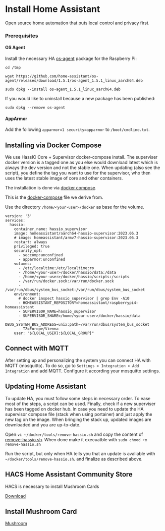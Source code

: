 # Install Home Assistant

Open source home automation that puts local control and privacy first.

### Prerequisites

#### OS Agent

Install the necessary HA [os-agent](https://github.com/home-assistant/os-agent#agent-for-home-assistant-os) package for the Raspberry Pi: 

```
cd /tmp

wget https://github.com/home-assistant/os-agent/releases/download/1.5.1/os-agent_1.5.1_linux_aarch64.deb

sudo dpkg --install os-agent_1.5.1_linux_aarch64.deb
```
If you would like to uninstall because a new package has been published:
```
sudo dpkg --remove os-agent
```

#### AppArmor

Add the following `apparmor=1 security=apparmor` to `/boot/cmdline.txt`.

## Installing via Docker Compose

We use HassIO Core + Supervisor docker-compose install. The superviser docker version is a tagged one as you else would download latest which is always the dev version and not the stable one. When updating (also see the script), you define the tag you want to use for the supervisor, who then uses the latest stable image of core and other containers.

The installation is done via [docker compose](https://www.home-assistant.io/installation/alternative/#docker-compose).

This is the [docker-compose](https://github.com/postlund/hassio-compose/blob/master/docker-compose.yaml) file we derive from.

Use the directory `/home/<your-user>/docker` as base for the volume.

```
version: '3'
services:
  hassio:
    container_name: hassio_supervisor
    image: homeassistant/aarch64-hassio-supervisor:2023.06.3
    # image: homeassistant/armv7-hassio-supervisor:2023.06.3
    restart: always
    privileged: true
    security_opt:
      - seccomp:unconfined
      - apparmor:unconfined
    volumes:
      - /etc/localtime:/etc/localtime:ro
      - /home/<your-user>/docker/hassio/data:/data
      - /home/<your-user>/docker/hassio/scripts:/scripts
      - /var/run/docker.sock:/var/run/docker.sock
      - /var/run/dbus/system_bus_socket:/var/run/dbus/system_bus_socket
    environment:
      # docker inspect hassio_supervisor | grep Env -A10
      - HOMEASSISTANT_REPOSITORY=homeassistant/raspberrypi4-homeassistant
      - SUPERVISOR_NAME=hassio_supervisor
      - SUPERVISOR_SHARE=/home/<your-user>/docker/hassio/data
      - DBUS_SYSTEM_BUS_ADDRESS=unix:path=/var/run/dbus/system_bus_socket
      - TZ=Europe/Vienna
    user: "${LOCAL_USER}:${LOCAL_GROUP}"
```

## Connect with MQTT

After setting up and personalizing the system you can connect HA with MQTT (mosquitto). To do so, go to `Settings > Integration > Add Integration` and add MQTT. Configure it according your mosquitto settings.

## Updating Home Assistant

To update HA, you must follow some steps in necessary order. To ease most of the steps, a script can be used. Finally, check if a new superviser has been tagged on docker hub. In case you need to update the HA supervisor compose file (stack when using portainer) and just apply the new tag on the image. When bringing the stack up, updated images are downloaded and you are up-to-date.

Open `vi ~/docker/tools/remove-hassio.sh` and copy the content of [remove-hassio.sh](../scripts/remove-hassio.sh). When done make it execuatble with `sudo chmod +x remove-hassio.sh`

Run the script, but only when HA tells you that an update is avaliable with `~/docker/tools/remove-hassio.sh`. and finalize as described above.

## HACS Home Assistant Community Store

HACS is necessary to install Mushroom Cards

[Download](https://hacs.xyz/docs/setup/download)

## Install Mushroom Card

[Mushroom](https://github.com/piitaya/lovelace-mushroom#installation)
